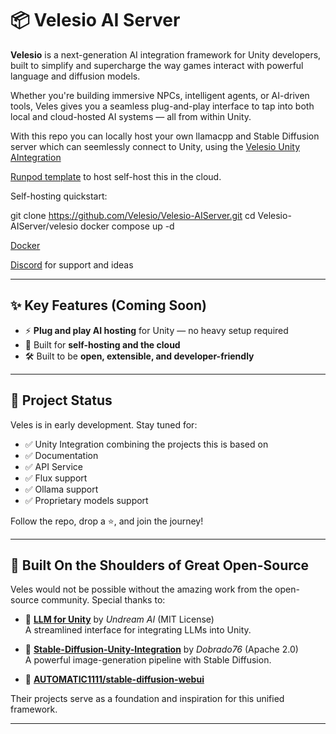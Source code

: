 # 📦 Velesio AI Server

**Velesio** is a next-generation AI integration framework for Unity developers, built to simplify and supercharge the way games interact with powerful language and diffusion models.

Whether you're building immersive NPCs, intelligent agents, or AI-driven tools, Veles gives you a seamless plug-and-play interface to tap into both local and cloud-hosted AI systems — all from within Unity.

With this repo you can locally host your own llamacpp and Stable Diffusion server which can seemlessly connect to Unity, using the [Velesio Unity AIntegration](https://github.com/Velesio/Velesio-UnityAIntegration)

[Runpod template](https://www.runpod.io/console/explore/07cky3lznr) to host self-host this in the cloud.

Self-hosting quickstart:

git clone https://github.com/Velesio/Velesio-AIServer.git
cd Velesio-AIServer/velesio
docker compose up -d

[Docker](https://hub.docker.com/repository/docker/teocholakov/velesio-aiserver)

[Discord](https://discord.gg/pMB6w3mJyF) for support and ideas

---

## ✨ Key Features (Coming Soon)

- ⚡ **Plug and play AI hosting** for Unity — no heavy setup required  
- 🧠 Built for **self-hosting and the cloud**
- 🛠️ Built to be **open, extensible, and developer-friendly**  

---
## 🚧 Project Status

Veles is in early development. Stay tuned for:

- ✅ Unity Integration combining the projects this is based on
- ✅ Documentation
- ✅ API Service
- ✅ Flux support
- ✅ Ollama support
- ✅ Proprietary models support

Follow the repo, drop a ⭐, and join the journey!

---

## 🧱 Built On the Shoulders of Great Open-Source

Veles would not be possible without the amazing work from the open-source community. Special thanks to:

- 🧠 [**LLM for Unity**](https://github.com/undreamai/LLMUnity) by *Undream AI* (MIT License)  
  A streamlined interface for integrating LLMs into Unity.

- 🎨 [**Stable-Diffusion-Unity-Integration**](https://github.com/dobrado76/Stable-Diffusion-Unity-Integration) by *Dobrado76* (Apache 2.0)  
  A powerful image-generation pipeline with Stable Diffusion.

- 🎨 [**AUTOMATIC1111/stable-diffusion-webui**](https://github.com/AUTOMATIC1111/stable-diffusion-webui)

Their projects serve as a foundation and inspiration for this unified framework.

---